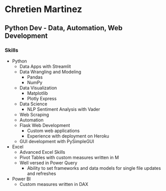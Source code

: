 # Chretien Martinez
## Python Dev - Data, Automation, Web Development

### Skills
- Python
  - Data Apps with Streamlit
  - Data Wrangling and Modeling
    - Pandas
    - NumPy
  - Data Visualization
    - Matplotlib
    - Plotly Express
  - Data Science
    - NLP Sentiment Analysis with Vader
  - Web Scraping
  - Automation
  - Flask Web Development
    - Custom web applications
    - Experience with deployment on Heroku
  - GUI development with PySimpleGUI
- Excel
  - Advanced Excel Skills
  - Pivot Tables with custom measures written in M
  - Well versed in Power Query
    - Ability to set frameworks and data models for single file updates and refreshes
- Power BI
  - Custom measures written in DAX

  
